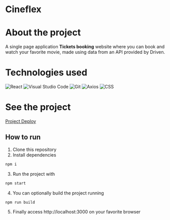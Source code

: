 # Cineflex

#  About the project
 A single page application **Tickets booking** website where you can book and watch your favorite movie, made using data from an API provided by Driven. <br />          
 
 

#  Technologies used
![React](https://img.shields.io/badge/React-20232A?style=for-the-badge&logo=react&logoColor=61DAFB)
![Visual Studio Code](https://img.shields.io/badge/Visual%20Studio%20Code-0078d7.svg?style=for-the-badge&logo=visual-studio-code&logoColor=white)
![Git](https://img.shields.io/badge/git-%23F05033.svg?style=for-the-badge&logo=git&logoColor=white)
![Axios](https://img.shields.io/badge/axios-20232A?style=for-the-badge&logo=axios&logoColor=61DAFB)
![CSS](https://img.shields.io/badge/css-20232A?style=for-the-badge&logo=css&logoColor=61DAFB)


#  See the project
 <a href="project09-cineflex.vercel.app" target="_blank">Project Deploy</a>
 
## How to run

1. Clone this repository
2. Install dependencies
```bash
npm i
```
3. Run the project with
```bash
npm start
```
4. You can optionally build the project running
```bash
npm run build
```
5. Finally access http://localhost:3000 on your favorite browser 
